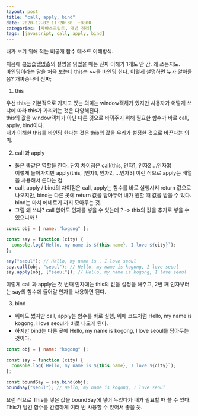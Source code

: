```yaml
---
layout: post
title: "call, apply, bind"
date: 2020-12-02 11:20:30  +0800
categories: [자바스크립트, 개념 정리]
tags: [javascript, call, apply, bind]
---
```


내가 보기 위해 적는 비공개 함수 메소드 이해방식.

처음에 콦듮슶텞잆츲의 설명을 읽었을 때는 진짜 이해가 1개도 안 감. 왜 쓰는지도.  
바인딩이라는 말을 처음 보는데 this는 ~~을 바인딩 한다. 이렇게 설명하면 누가 알아들음? 개짜증나네 진짜;

1. this

우선 this는 기본적으로 가지고 있는 의미는 window객체가 있지만 사용자가 어떻게 쓰냐에 따라 this가 가리키는 것은 다양해진다.  
this의 값을 window객체가 아닌 다른 것으로 바꿔주기 위해 필요한 함수가 바로 call, apply, bind이다.  
내가 이해한 this를 바인딩 한다는 것은 this의 값을 우리가 설정한 것으로 바꾼다는 의미.

2. call 과 apply

- 둘은 똑같은 역할을 한다. 단지 차이점은 call(this, 인자1, 인자2 ...인자3)  
  이렇게 들어가지만 apply(this, [인자1, 인자2, ...인자3] 이런 식으로 apply는 배열을 사용해서 쓴다는 점.
- call, apply / bind의 차이점은 call, apply는 함수를 바로 실행시켜 return 값으로 나오지만, bind는 다른 곳에 return 값을 담아두어 내가 원할 때 값을 받을 수 있다. bind는 마치 에네르기 까지 모아두는 것.
- 그럼 왜 쓰냐? call 없어도 인자를 넣을 수 있는데 ? -> this의 값을 추가로 넣을 수 있으니까 !

```js
const obj = { name: "kogong" };

const say = function (city) {
  console.log(`Hello, my name is ${this.name}, I love ${city}`);
};

say("seoul"); // Hello, my name is , I love seoul
say.call(obj, "seoul"); // Hello, my name is kogong, I love seoul
say.apply(obj, ["seoul"]); // Hello, my name is kogong, I love seoul
```

이렇게 call 과 apply는 첫 번째 인자에는 this의 값을 설정을 해주고, 2번 째 인자부터는 say의 함수에 들어갈 인자를 사용하면 된다.

3. bind

- 위에도 썼지만 call, apply는 함수를 바로 실행, 위에 코드처럼 Hello, my name is kogong, I love seoul가 바로 나오게 된다.
- 하지만 bind는 다른 곳에 Hello, my name is kogong, I love seoul를 담아두는 것이다.

```js
const obj = { name: "kogong" };

const say = function (city) {
  console.log(`Hello, my name is ${this.name}, I love ${city}`);
};

const boundSay = say.bind(obj);
boundSay("seoul"); // Hello, my name is kogong, I love seoul
```

요런 식으로 This를 넣은 값을 boundSay에 넣어 두었다가 내가 필요할 때 쓸 수 있다. This가 담긴 함수를 간결하게 여러 번 사용할 수 있어서 좋을 듯.
